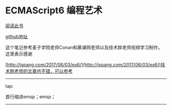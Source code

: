 # ECMAScript6 编程艺术

[阅读此书](http://quickgitbook.com/books/HaiDongSong/ecmaScript6LearnNotes_b/_book/)

[github地址](https://github.com/HaiDongSong/ecmaScript6LearnNotes_b)

这个笔记参考麦子学院老师Conan和慕课网老师以及技术胖老师视频学习制作，这里表示感谢

[http://jspang.com/2017/06/03/es6/](http://jspang.com/2017/06/03/es6/)技术胖老师的文章也不错，可以参考

---

tap:

首行缩进emsp；emsp；

---



